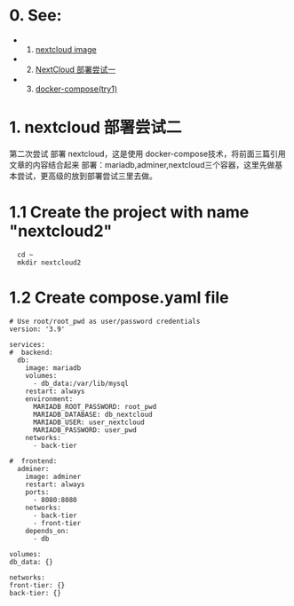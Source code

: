 # 0. See:
  - 1. [nextcloud image](https://hub.docker.com/_/nextcloud)
  - 2. [NextCloud 部署尝试一](https://github.com/AaG7xNnrgbzeyqc5woPS/OpenWrt/blob/master/NAS(NextCloud).md)
  - 3. [docker-compose(try1)](https://github.com/AaG7xNnrgbzeyqc5woPS/OpenWrt/blob/master/docker-compose(try1).md)


# 1. nextcloud 部署尝试二
  第二次尝试 部署 nextcloud，这是使用 docker-compose技术，将前面三篇引用文章的内容结合起来
  部署：mariadb,adminer,nextcloud三个容器，这里先做基本尝试，更高级的放到部署尝试三里去做。
  # 1.1 Create the project with name "nextcloud2"
    
      cd ~
      mkdir nextcloud2
      
  # 1.2 Create compose.yaml file
  
  ```
# Use root/root_pwd as user/password credentials
version: '3.9'

services:
#  backend:
    db:
      image: mariadb
      volumes:
        - db_data:/var/lib/mysql
      restart: always
      environment:
        MARIADB_ROOT_PASSWORD: root_pwd
        MARIADB_DATABASE: db_nextcloud
        MARIADB_USER: user_nextcloud
        MARIADB_PASSWORD: user_pwd
      networks:
        - back-tier
  
#  frontend:
    adminer:
      image: adminer
      restart: always
      ports:
        - 8080:8080
      networks:
        - back-tier
        - front-tier
      depends_on: 
        - db
    
volumes:
  db_data: {}

networks:
  front-tier: {}
  back-tier: {}

  ```
  

